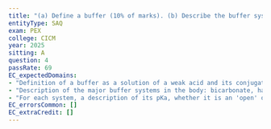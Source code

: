 ```yaml
---
title: "(a) Define a buffer (10% of marks). (b) Describe the buffer systems of the body (90% of marks)."
entityType: SAQ
exam: PEX
college: CICM
year: 2025
sitting: A
question: 4
passRate: 69
EC_expectedDomains:
- "Definition of a buffer as a solution of a weak acid and its conjugate base that resists pH change."
- "Description of the major buffer systems in the body: bicarbonate, haemoglobin, protein, phosphate, and ammonia."
- "For each system, a description of its pKa, whether it is an 'open' or 'closed' system, and its relative importance."
EC_errorsCommon: []
EC_extraCredit: []
---
```

